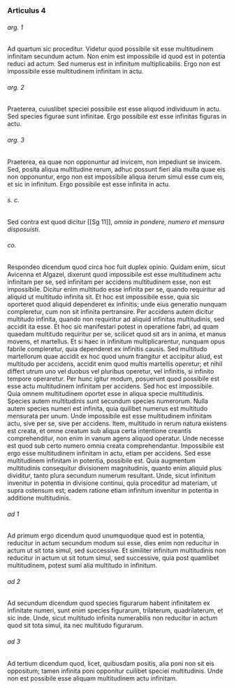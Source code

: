 ### Articulus 4

###### arg. 1
Ad quartum sic proceditur. Videtur quod possibile sit esse multitudinem infinitam secundum actum. Non enim est impossibile id quod est in potentia reduci ad actum. Sed numerus est in infinitum multiplicabilis. Ergo non est impossibile esse multitudinem infinitam in actu.

###### arg. 2
Praeterea, cuiuslibet speciei possibile est esse aliquod individuum in actu. Sed species figurae sunt infinitae. Ergo possibile est esse infinitas figuras in actu.

###### arg. 3
Praeterea, ea quae non opponuntur ad invicem, non impediunt se invicem. Sed, posita aliqua multitudine rerum, adhuc possunt fieri alia multa quae eis non opponuntur, ergo non est impossibile aliqua iterum simul esse cum eis, et sic in infinitum. Ergo possibile est esse infinita in actu.

###### s. c.
Sed contra est quod dicitur [[Sg 11]], *omnia in pondere, numero et mensura disposuisti*.

###### co.
Respondeo dicendum quod circa hoc fuit duplex opinio. Quidam enim, sicut Avicenna et Algazel, dixerunt quod impossibile est esse multitudinem actu infinitam per se, sed infinitam per accidens multitudinem esse, non est impossibile. Dicitur enim multitudo esse infinita per se, quando requiritur ad aliquid ut multitudo infinita sit. Et hoc est impossibile esse, quia sic oporteret quod aliquid dependeret ex infinitis; unde eius generatio nunquam compleretur, cum non sit infinita pertransire. Per accidens autem dicitur multitudo infinita, quando non requiritur ad aliquid infinitas multitudinis, sed accidit ita esse. Et hoc sic manifestari potest in operatione fabri, ad quam quaedam multitudo requiritur per se, scilicet quod sit ars in anima, et manus movens, et martellus. Et si haec in infinitum multiplicarentur, nunquam opus fabrile compleretur, quia dependeret ex infinitis causis. Sed multitudo martellorum quae accidit ex hoc quod unum frangitur et accipitur aliud, est multitudo per accidens, accidit enim quod multis martellis operetur; et nihil differt utrum uno vel duobus vel pluribus operetur, vel infinitis, si infinito tempore operaretur. Per hunc igitur modum, posuerunt quod possibile est esse actu multitudinem infinitam per accidens. Sed hoc est impossibile. Quia omnem multitudinem oportet esse in aliqua specie multitudinis. Species autem multitudinis sunt secundum species numerorum. Nulla autem species numeri est infinita, quia quilibet numerus est multitudo mensurata per unum. Unde impossibile est esse multitudinem infinitam actu, sive per se, sive per accidens. Item, multitudo in rerum natura existens est creata, et omne creatum sub aliqua certa intentione creantis comprehenditur, non enim in vanum agens aliquod operatur. Unde necesse est quod sub certo numero omnia creata comprehendantur. Impossibile est ergo esse multitudinem infinitam in actu, etiam per accidens. Sed esse multitudinem infinitam in potentia, possibile est. Quia augmentum multitudinis consequitur divisionem magnitudinis, quanto enim aliquid plus dividitur, tanto plura secundum numerum resultant. Unde, sicut infinitum invenitur in potentia in divisione continui, quia proceditur ad materiam, ut supra ostensum est; eadem ratione etiam infinitum invenitur in potentia in additione multitudinis.

###### ad 1
Ad primum ergo dicendum quod unumquodque quod est in potentia, reducitur in actum secundum modum sui esse, dies enim non reducitur in actum ut sit tota simul, sed successive. Et similiter infinitum multitudinis non reducitur in actum ut sit totum simul, sed successive, quia post quamlibet multitudinem, potest sumi alia multitudo in infinitum.

###### ad 2
Ad secundum dicendum quod species figurarum habent infinitatem ex infinitate numeri, sunt enim species figurarum, trilaterum, quadrilaterum, et sic inde. Unde, sicut multitudo infinita numerabilis non reducitur in actum quod sit tota simul, ita nec multitudo figurarum.

###### ad 3
Ad tertium dicendum quod, licet, quibusdam positis, alia poni non sit eis oppositum; tamen infinita poni opponitur cuilibet speciei multitudinis. Unde non est possibile esse aliquam multitudinem actu infinitam.


